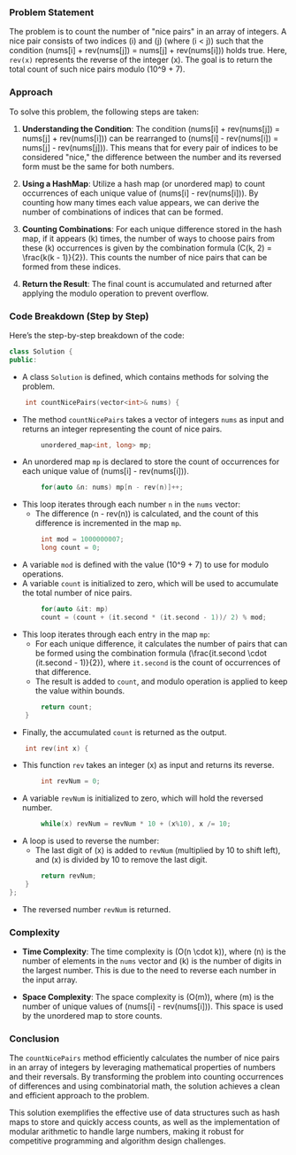 ### Problem Statement

The problem is to count the number of "nice pairs" in an array of integers. A nice pair consists of two indices \(i\) and \(j\) (where \(i < j\)) such that the condition \(nums[i] + rev(nums[j]) = nums[j] + rev(nums[i])\) holds true. Here, `rev(x)` represents the reverse of the integer \(x\). The goal is to return the total count of such nice pairs modulo \(10^9 + 7\).

### Approach

To solve this problem, the following steps are taken:

1. **Understanding the Condition**: The condition \(nums[i] + rev(nums[j]) = nums[j] + rev(nums[i])\) can be rearranged to \(nums[i] - rev(nums[i]) = nums[j] - rev(nums[j])\). This means that for every pair of indices to be considered "nice," the difference between the number and its reversed form must be the same for both numbers.

2. **Using a HashMap**: Utilize a hash map (or unordered map) to count occurrences of each unique value of \(nums[i] - rev(nums[i])\). By counting how many times each value appears, we can derive the number of combinations of indices that can be formed.

3. **Counting Combinations**: For each unique difference stored in the hash map, if it appears \(k\) times, the number of ways to choose pairs from these \(k\) occurrences is given by the combination formula \(C(k, 2) = \frac{k(k - 1)}{2}\). This counts the number of nice pairs that can be formed from these indices.

4. **Return the Result**: The final count is accumulated and returned after applying the modulo operation to prevent overflow.

### Code Breakdown (Step by Step)

Here’s the step-by-step breakdown of the code:

```cpp
class Solution {
public:
```
- A class `Solution` is defined, which contains methods for solving the problem.

```cpp
    int countNicePairs(vector<int>& nums) {
```
- The method `countNicePairs` takes a vector of integers `nums` as input and returns an integer representing the count of nice pairs.

```cpp
        unordered_map<int, long> mp;
```
- An unordered map `mp` is declared to store the count of occurrences for each unique value of \(nums[i] - rev(nums[i])\).

```cpp
        for(auto &n: nums) mp[n - rev(n)]++;
```
- This loop iterates through each number `n` in the `nums` vector:
  - The difference \(n - rev(n)\) is calculated, and the count of this difference is incremented in the map `mp`.

```cpp
        int mod = 1000000007;
        long count = 0;
```
- A variable `mod` is defined with the value \(10^9 + 7\) to use for modulo operations.
- A variable `count` is initialized to zero, which will be used to accumulate the total number of nice pairs.

```cpp
        for(auto &it: mp) 
        count = (count + (it.second * (it.second - 1))/ 2) % mod;
```
- This loop iterates through each entry in the map `mp`:
  - For each unique difference, it calculates the number of pairs that can be formed using the combination formula \(\frac{it.second \cdot (it.second - 1)}{2}\), where `it.second` is the count of occurrences of that difference.
  - The result is added to `count`, and modulo operation is applied to keep the value within bounds.

```cpp
        return count;
    }
```
- Finally, the accumulated `count` is returned as the output.

```cpp
    int rev(int x) {
```
- This function `rev` takes an integer \(x\) as input and returns its reverse.

```cpp
        int revNum = 0;
```
- A variable `revNum` is initialized to zero, which will hold the reversed number.

```cpp
        while(x) revNum = revNum * 10 + (x%10), x /= 10;
```
- A loop is used to reverse the number:
  - The last digit of \(x\) is added to `revNum` (multiplied by 10 to shift left), and \(x\) is divided by 10 to remove the last digit.

```cpp
        return revNum;
    }
};
```
- The reversed number `revNum` is returned.

### Complexity

- **Time Complexity**: The time complexity is \(O(n \cdot k)\), where \(n\) is the number of elements in the `nums` vector and \(k\) is the number of digits in the largest number. This is due to the need to reverse each number in the input array.

- **Space Complexity**: The space complexity is \(O(m)\), where \(m\) is the number of unique values of \(nums[i] - rev(nums[i])\). This space is used by the unordered map to store counts.

### Conclusion

The `countNicePairs` method efficiently calculates the number of nice pairs in an array of integers by leveraging mathematical properties of numbers and their reversals. By transforming the problem into counting occurrences of differences and using combinatorial math, the solution achieves a clean and efficient approach to the problem.

This solution exemplifies the effective use of data structures such as hash maps to store and quickly access counts, as well as the implementation of modular arithmetic to handle large numbers, making it robust for competitive programming and algorithm design challenges.